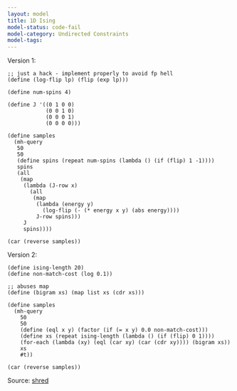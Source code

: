 ```yaml
---
layout: model
title: 1D Ising
model-status: code-fail
model-category: Undirected Constraints
model-tags: 
---
```


Version 1:

    ;; just a hack - implement properly to avoid fp hell
    (define (log-flip lp) (flip (exp lp)))

    (define num-spins 4)

    (define J '((0 1 0 0)
                (0 0 1 0)
                (0 0 0 1)
                (0 0 0 0)))

    (define samples
      (mh-query
       50
       50
       (define spins (repeat num-spins (lambda () (if (flip) 1 -1))))
       spins
       (all
        (map
         (lambda (J-row x)
           (all
            (map
             (lambda (energy y)
               (log-flip (- (* energy x y) (abs energy))))
             J-row spins)))
         J 
         spins))))

    (car (reverse samples))
    

Version 2:

    (define ising-length 20)
    (define non-match-cost (log 0.1))

    ;; abuses map
    (define (bigram xs) (map list xs (cdr xs)))

    (define samples
      (mh-query
        50
        50
        (define (eql x y) (factor (if (= x y) 0.0 non-match-cost)))
        (define xs (repeat ising-length (lambda () (if (flip) 0 1))))
        (for-each (lambda (xy) (eql (car xy) (car (cdr xy)))) (bigram xs))
        xs
        #t))

    (car (reverse samples))

Source: [shred](https://github.com/LFY/shred/blob/master/tests/ising.ss)      
